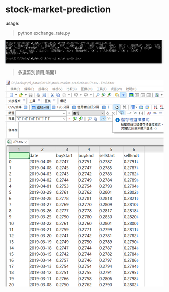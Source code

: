 # stock-market-prediction

usage:

> python exchange_rate.py

![1554905661944](1554905661944.png)

> 多選幣別請用,隔開1

![1554906080939](1554906080939.png)